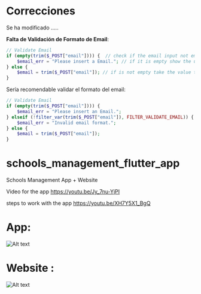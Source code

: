 # Correcciones

Se ha modificado .....

**Falta de Validación de Formato de Email**:
   ```php
   // Validate Email
   if (empty(trim($_POST["email"]))) {  // check if the email input not empty
       $email_err = "Please insert a Email."; // if it is empty show the user this message
   } else {
       $email = trim($_POST["email"]); // if is not empty take the value that the user entered from the input
   }
   ```
   Sería recomendable validar el formato del email:
   ```php
   // Validate Email
   if (empty(trim($_POST["email"]))) {  
       $email_err = "Please insert an Email."; 
   } elseif (!filter_var(trim($_POST["email"]), FILTER_VALIDATE_EMAIL)) {
       $email_err = "Invalid email format.";
   } else {
       $email = trim($_POST["email"]); 
   }
   ```




# schools_management_flutter_app
Schools Management App + Website 

Video for the app 
https://youtu.be/Jy_7nu-YjPI

steps to work with the app
https://youtu.be/XH7Y5X1_BgQ


# App:

![Alt text](https://github.com/abdallahyassein/schools_management_flutter_app/blob/master/screenshot.png?raw=true "Title")

# Website :

![Alt text](https://github.com/abdallahyassein/schools_management_flutter_app/blob/master/screenshot2.png?raw=true "Title")

